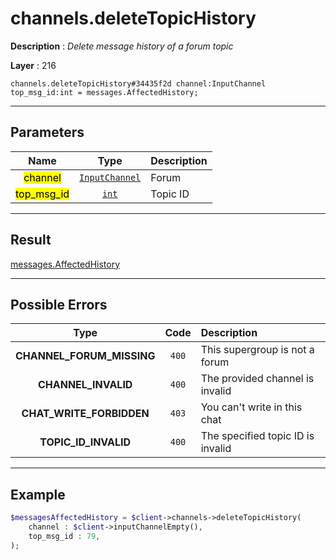# channels.deleteTopicHistory

**Description** : *Delete message history of a forum topic*

**Layer** : 216

```tl
channels.deleteTopicHistory#34435f2d channel:InputChannel top_msg_id:int = messages.AffectedHistory;
```

---

## Parameters

| Name | Type | Description |
| :---: | :---: | :--- |
| <mark>channel</mark> | [`InputChannel`](type/InputChannel) | Forum |
| <mark>top_msg_id</mark> | [`int`](type/int) | Topic ID |

---

## Result

[messages.AffectedHistory](type/messages.AffectedHistory)

---

## Possible Errors

| Type | Code | Description |
| :---: | :---: | :--- |
| **CHANNEL_FORUM_MISSING** | `400` | This supergroup is not a forum |
| **CHANNEL_INVALID** | `400` | The provided channel is invalid |
| **CHAT_WRITE_FORBIDDEN** | `403` | You can't write in this chat |
| **TOPIC_ID_INVALID** | `400` | The specified topic ID is invalid |

---

## Example

```php
$messagesAffectedHistory = $client->channels->deleteTopicHistory(
	channel : $client->inputChannelEmpty(),
	top_msg_id : 79,
);
```